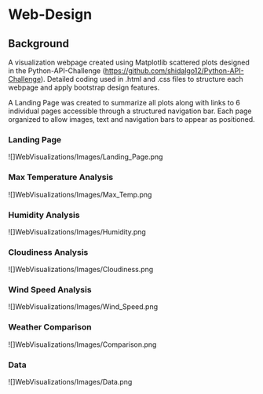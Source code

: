 # Web-Design

## Background

A visualization webpage created using Matplotlib scattered plots designed in the Python-API-Challenge (https://github.com/shidalgo12/Python-API-Challenge). Detailed coding used in .html and .css files to structure each webpage and apply bootstrap design features.  

A Landing Page was created to summarize all plots along with links to 6 individual pages accessible through a structured navigation bar.  Each page organized to allow images, text and navigation bars to appear as positioned.

### Landing Page

![]WebVisualizations/Images/Landing_Page.png

### Max Temperature Analysis

![]WebVisualizations/Images/Max_Temp.png

### Humidity Analysis

![]WebVisualizations/Images/Humidity.png

### Cloudiness Analysis

![]WebVisualizations/Images/Cloudiness.png

### Wind Speed Analysis

![]WebVisualizations/Images/Wind_Speed.png

### Weather Comparison

![]WebVisualizations/Images/Comparison.png

### Data

![]WebVisualizations/Images/Data.png
